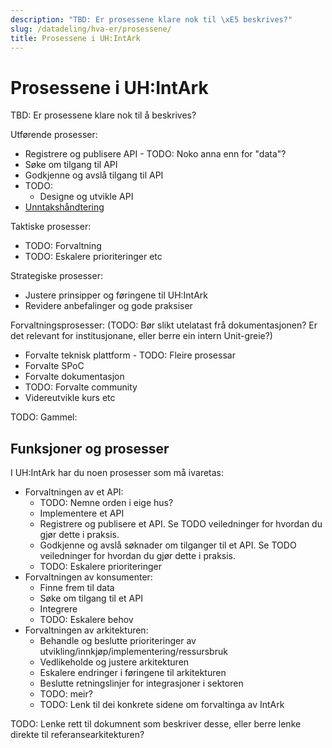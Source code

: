 ```yaml
---
description: "TBD: Er prosessene klare nok til \xE5 beskrives?"
slug: /datadeling/hva-er/prosessene/
title: Prosessene i UH:IntArk
---
```


# Prosessene i UH:IntArk

TBD: Er prosessene klare nok til å beskrives?

Utførende prosesser:


* Registrere og publisere API - TODO: Noko anna enn for "data"?
* Søke om tilgang til API
* Godkjenne og avslå tilgang til API
* TODO:
	+ Designe og utvikle API
* [Unntakshåndtering](/docs/datadeling/hva-er/prosessene/unntak)


Taktiske prosesser:


* TODO: Forvaltning
* TODO: Eskalere prioriteringer etc


Strategiske prosesser:


* Justere prinsipper og føringene til UH:IntArk
* Revidere anbefalinger og gode praksiser


Forvaltningsprosesser: (TODO: Bør slikt utelatast frå dokumentasjonen? Er det relevant for institusjonane, eller berre ein intern Unit-greie?)


* Forvalte teknisk plattform - TODO: Fleire prosessar
* Forvalte SPoC
* Forvalte dokumentasjon
* TODO: Forvalte community
* Videreutvikle kurs etc


TODO: Gammel:


## Funksjoner og prosesser


I UH:IntArk har du noen prosesser som må ivaretas:


* Forvaltningen av et API:
	+ TODO: Nemne orden i eige hus?
	+ Implementere et API
	+ Registrere og publisere et API. Se TODO veiledninger for hvordan du gjør dette i praksis.
	+ Godkjenne og avslå søknader om tilganger til et API. Se TODO veiledninger for hvordan du gjør dette i praksis.
	+ TODO: Eskalere prioriteringer
* Forvaltningen av konsumenter:
	+ Finne frem til data
	+ Søke om tilgang til et API
	+ Integrere
	+ TODO: Eskalere behov
* Forvaltningen av arkitekturen:
	+ Behandle og beslutte prioriteringer av utvikling/innkjøp/implementering/ressursbruk
	+ Vedlikeholde og justere arkitekturen
	+ Eskalere endringer i føringene til arkitekturen
	+ Beslutte retningslinjer for integrasjoner i sektoren
	+ TODO: meir?
	+ TODO: Lenk til dei konkrete sidene om forvaltinga av IntArk


TODO: Lenke rett til dokumnent som beskriver desse, eller berre lenke direkte til referansearkitekturen?
